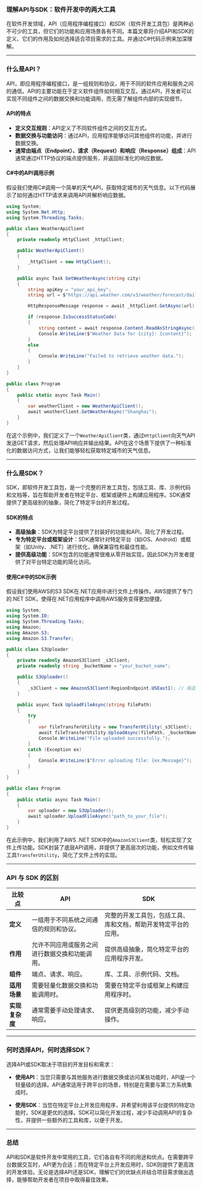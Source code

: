 ### 理解API与SDK：软件开发中的两大工具

在软件开发领域，API（应用程序编程接口）和SDK（软件开发工具包）是两种必不可少的工具，但它们的功能和应用场景各有不同。本篇文章将介绍API和SDK的定义、它们的作用及如何选择适合项目需求的工具。并通过C#代码示例来加深理解。

---

### 什么是API？

API，即应用程序编程接口，是一组规则和协议，用于不同的软件应用和服务之间的通信。API的主要功能在于定义软件组件如何相互交互。通过API，开发者可以实现不同组件之间的数据交换和功能调用，而无需了解组件内部的实现细节。

#### API的特点

- **定义交互规则**：API定义了不同软件组件之间的交互方式。
- **数据交换与功能访问**：通过API，应用程序能够访问其他组件的功能，并进行数据交换。
- **通常由端点（Endpoint）、请求（Request）和响应（Response）组成**：API通常通过HTTP协议的端点提供服务，并返回标准化的响应数据。

#### C#中的API调用示例

假设我们使用C#调用一个简单的天气API，获取特定城市的天气信息。以下代码展示了如何通过HTTP请求来调用API并解析响应数据。

```csharp
using System;
using System.Net.Http;
using System.Threading.Tasks;

public class WeatherApiClient
{
    private readonly HttpClient _httpClient;

    public WeatherApiClient()
    {
        _httpClient = new HttpClient();
    }

    public async Task GetWeatherAsync(string city)
    {
        string apiKey = "your_api_key";
        string url = $"https://api.weather.com/v3/weather/forecast/daily?city={city}&apiKey={apiKey}";

        HttpResponseMessage response = await _httpClient.GetAsync(url);

        if (response.IsSuccessStatusCode)
        {
            string content = await response.Content.ReadAsStringAsync();
            Console.WriteLine($"Weather Data for {city}: {content}");
        }
        else
        {
            Console.WriteLine("Failed to retrieve weather data.");
        }
    }
}

public class Program
{
    public static async Task Main()
    {
        var weatherClient = new WeatherApiClient();
        await weatherClient.GetWeatherAsync("Shanghai");
    }
}
```

在这个示例中，我们定义了一个`WeatherApiClient`类，通过`HttpClient`向天气API发送GET请求，然后处理API响应并输出结果。API在这个场景下提供了一种标准化的数据访问方式，让我们能够轻松获取特定城市的天气信息。

---

### 什么是SDK？

SDK，即软件开发工具包，是一个完整的开发工具包，包括工具、库、示例代码和文档等，旨在帮助开发者在特定平台、框架或硬件上构建应用程序。SDK通常提供了更高级别的抽象，简化了特定平台的开发过程。

#### SDK的特点

- **高级抽象**：SDK为特定平台提供了封装好的功能和API，简化了开发过程。
- **专为特定平台或框架设计**：SDK通常针对特定平台（如iOS、Android）或框架（如Unity、.NET）进行优化，确保兼容性和最佳性能。
- **提供高级功能**：SDK包含的功能通常很难从零开始实现，因此SDK为开发者提供了对平台特定功能的简化访问。

#### 使用C#中的SDK示例

假设我们使用AWS的S3 SDK在.NET应用中进行文件上传操作。AWS提供了专门的.NET SDK，使得在.NET应用程序中调用AWS服务变得更加便捷。

```csharp
using System;
using System.IO;
using System.Threading.Tasks;
using Amazon;
using Amazon.S3;
using Amazon.S3.Transfer;

public class S3Uploader
{
    private readonly AmazonS3Client _s3Client;
    private readonly string _bucketName = "your_bucket_name";

    public S3Uploader()
    {
        _s3Client = new AmazonS3Client(RegionEndpoint.USEast1); // 指定AWS区域
    }

    public async Task UploadFileAsync(string filePath)
    {
        try
        {
            var fileTransferUtility = new TransferUtility(_s3Client);
            await fileTransferUtility.UploadAsync(filePath, _bucketName);
            Console.WriteLine("File uploaded successfully.");
        }
        catch (Exception ex)
        {
            Console.WriteLine($"Error uploading file: {ex.Message}");
        }
    }
}

public class Program
{
    public static async Task Main()
    {
        var uploader = new S3Uploader();
        await uploader.UploadFileAsync("path_to_your_file");
    }
}
```

在此示例中，我们利用了AWS .NET SDK中的`AmazonS3Client`类，轻松实现了文件上传功能。SDK封装了底层API调用，并提供了更高层次的功能，例如文件传输工具`TransferUtility`，简化了文件上传的实现。

---

### API 与 SDK 的区别

| 比较点       | API                                                          | SDK                                                          |
|--------------|--------------------------------------------------------------|--------------------------------------------------------------|
| **定义**     | 一组用于不同系统之间通信的规则和协议。                        | 完整的开发工具包，包括工具、库和文档，帮助开发特定平台的应用。|
| **作用**     | 允许不同应用或服务之间进行数据交换和功能调用。                | 提供高级抽象，简化特定平台的应用程序开发。                    |
| **组件**     | 端点、请求、响应。                                            | 库、工具、示例代码、文档。                                    |
| **适用场景** | 需要轻量化数据交换和功能调用时。                              | 需要在特定平台或框架上构建应用程序时。                        |
| **实现复杂度**| 通常需要手动处理请求、响应。                                  | 提供更高级别的功能，减少手动操作。                            |

---

### 何时选择API，何时选择SDK？

选择API或SDK取决于项目的开发目标和需求：

- **使用API**：当您只需要与其他服务进行数据交换或访问某些功能时，API是一个轻量级的选择。API通常适用于跨平台的场景，特别是在需要与第三方系统集成时。
  
- **使用SDK**：当您在特定平台上开发应用程序，并希望利用该平台提供的特定功能时，SDK是更优的选择。SDK可以简化开发过程，减少手动调用API的复杂性，并提供一些额外的工具和库，以便于开发。

---

### 总结

API和SDK是软件开发中常用的工具，它们各自有不同的用途和优点。在需要跨平台数据交互时，API更为合适；而在特定平台上开发应用时，SDK则提供了更高效的开发体验。无论是选择API还是SDK，理解它们的优缺点并结合项目需求做出选择，能够帮助开发者在项目中取得最佳效果。
